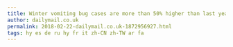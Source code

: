 ```yaml
---
title: Winter vomiting bug cases are more than 50% higher than last year
author: dailymail.co.uk
permalink: 2018-02-22-dailymail.co.uk-1872956927.html
tags: hy es de ru hy fr it zh-CN zh-TW ar fa
---
```


